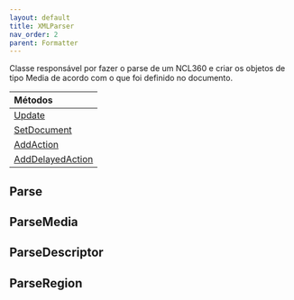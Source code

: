 ```yaml
---
layout: default
title: XMLParser
nav_order: 2
parent: Formatter
---
```

Classe responsável por fazer o parse de um NCL360 e criar os objetos de tipo Media de acordo com o que foi definido no documento.

| Métodos       |
|:-------------|
| [Update](#parse)| 
| [SetDocument](#parsemedia)| 
| [AddAction](#parsedescriptor)| 
| [AddDelayedAction](#parseregion)| 

## Parse
## ParseMedia
## ParseDescriptor
## ParseRegion
